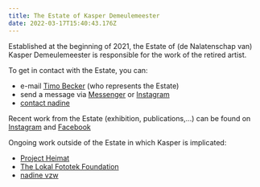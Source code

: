 ```yaml
---
title: The Estate of Kasper Demeulemeester
date: 2022-03-17T15:40:43.176Z
---
```

Established at the beginning of 2021, the Estate of (de Nalatenschap van) Kasper Demeulemeester is responsible for the work of the retired artist.

To get in contact with the Estate, you can:

* e-mail [Timo Becker](<mailto:       estate@kasperdemeulemeester.be>) (who represents the Estate)
* send a message via [Messenger](https://facebook.com/demeulemeesterkasper) or [Instagram](https:///instagram.com/kasperdemeulemeester)
* [contact nadine](https://index.nadine.be/artists/kasper-demeulemeester/)

Recent work from the Estate (exhibition, publications,…) can be found on [Instagram](https:///instagram.com/kasperdemeulemeester) and [Facebook](https://facebook.com/demeulemeesterkasper)

Ongoing work outside of the Estate in which Kasper is implicated:

* [Project Heimat](https://jakobvandenbroucke.be/)
* [The Lokal Fototek Foundation](https://instagram.com/lokalfototekfoundation)
* [nadine vzw](https://index.nadine.be/artists/kasper-demeulemeester/)